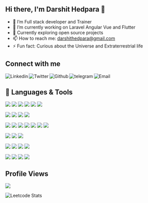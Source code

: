 ## Hi there, I'm Darshit Hedpara 👋

- 🔭 I’m Full stack developer and Trainer
- 🌱 I’m currently working on Laravel Angular Vue and Flutter
- 👯 Currently exploring open source projects
- 📫 How to reach me: darshithedpara@gmail.com
- ⚡ Fun fact: Curious about the Universe and Extraterrestrial life

## Connect with me
[<img align="left" alt="Linkedin" src="https://img.shields.io/badge/LinkedIn-0077B5?style=for-the-badge&logo=linkedin&logoColor=white" />][linkedin]
[<img align="left" alt="Twitter" src="https://img.shields.io/badge/Twitter-1DA1F2?style=for-the-badge&logo=twitter&logoColor=white" />][twitter]
[<img align="left" alt="Github" src="https://img.shields.io/badge/GitHub-100000?style=for-the-badge&logo=github&logoColor=white" />][github]
[<img align="left" alt="telegram" src="https://img.shields.io/badge/Telegram-2CA5E0?style=for-the-badge&logo=telegram&logoColor=white" />][telegram]
[<img align="left" alt="Email" src="https://img.shields.io/badge/Gmail-D14836?style=for-the-badge&logo=gmail&logoColor=white" />][email]

<br />

## 🧰 Languages & Tools

![](https://img.shields.io/badge/Php-000000?style=for-the-badge&logo=php&color=purple&logoColor=white)
![](https://img.shields.io/badge/Dart-000000?style=for-the-badge&logo=dart&color=blue)
![](https://img.shields.io/badge/Node-000000?style=for-the-badge&logo=nodejs&color=green)
![](https://img.shields.io/badge/Deno-000000?style=for-the-badge&logo=deno)
![](https://img.shields.io/badge/JavaScript-F7DF1E?style=for-the-badge&logo=javascript&logoColor=black)
![](https://img.shields.io/badge/TypeScript-1572B6?style=for-the-badge&logo=typescript&logoColor=white)

![](https://img.shields.io/badge/CSS3-1572B6?style=for-the-badge&logo=css3&logoColor=white)
![](https://img.shields.io/badge/Bootstrap-1572B6?style=for-the-badge&logo=bootstrap&logoColor=white)
![](https://img.shields.io/badge/TailwindCss-1572B6?style=for-the-badge&logo=tailwindcss&logoColor=white)
![](https://img.shields.io/badge/HTML5-E34F26?style=for-the-badge&logo=html5&logoColor=white)

![](https://img.shields.io/badge/Laravel-000000?style=for-the-badge&logo=laravel)
![](https://img.shields.io/badge/Angular-316192?style=for-the-badge&logo=angular&logoColor=red&color=blue)
![](https://img.shields.io/badge/Electron-316192?style=for-the-badge&logo=electron&logoColor=white)
![](https://img.shields.io/badge/Ionic-316192?style=for-the-badge&logo=ionic)
![](https://img.shields.io/badge/Vue-316192?style=for-the-badge&logo=vue&logoColor=white&color=green)
![](https://img.shields.io/badge/AdonisJs-316192?style=for-the-badge&logo=adonisjs)
![](https://img.shields.io/badge/Flutter-316192?style=for-the-badge&logo=flutter)

![](https://img.shields.io/badge/MySQL-316192?style=for-the-badge&logo=mysql&logoColor=white)
![](https://img.shields.io/badge/PostgreSQL-316192?style=for-the-badge&logo=postgresql&logoColor=white)
![](https://img.shields.io/badge/SQLite-316192?style=for-the-badge&logo=sqlite&logoColor=white)

![](https://img.shields.io/badge/Git-316192?style=for-the-badge&logo=git&logoColor=white&color=red)
![](https://img.shields.io/badge/GitHub-316192?style=for-the-badge&logo=github&logoColor=white&color=black)
![](https://img.shields.io/badge/Bitbucket-316192?style=for-the-badge&logo=bitbucket&logoColor=white&color=blue)
![](https://img.shields.io/badge/Gitlab-316192?style=for-the-badge&logo=gitlab&logoColor=white&color=white)

![](https://img.shields.io/badge/AWS-316192?style=for-the-badge&logo=amazon)
![](https://img.shields.io/badge/GoogleCloud-316192?style=for-the-badge&logo=googlecloud)
![](https://img.shields.io/badge/Vercel-316192?style=for-the-badge&logo=vercel)
![](https://img.shields.io/badge/Heroku-316192?style=for-the-badge&logo=heroku)


## Profile Views

<img src="https://profile-counter.glitch.me/darshithedpara/count.svg">

<br />

![Leetcode Stats](https://leetcard.jacoblin.cool/darshithedpara?ext=heatmap)


[linkedin]: https://in.linkedin.com/in/darshithedpara
[twitter]: https://twitter.com/cod3blood3d
[github]: https://github.com/darshithedpara
[telegram]: https://t.me/darshithedpara
[email]: mailto:darshithedpara@gmail.com
